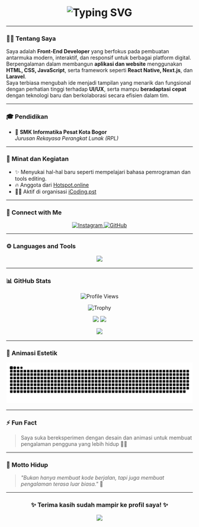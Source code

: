 <!-- 🌈 HEADER SECTION -->
<h1 align="center">
  <img src="https://readme-typing-svg.herokuapp.com?font=Fira+Code&size=28&pause=1000&color=00C0FF&center=true&vCenter=true&width=500&lines=👋+Halo%2C+Saya+Nugraha+Algeio+Firizki+Subarji;💻+Front-End+Developer;🎨+UI%2FUX+Enthusiast;🚀+Tech+Explorer!" alt="Typing SVG" />
</h1>

---

### 🧑‍💻 Tentang Saya
Saya adalah **Front-End Developer** yang berfokus pada pembuatan antarmuka modern, interaktif, dan responsif untuk berbagai platform digital.  
Berpengalaman dalam membangun **aplikasi dan website** menggunakan **HTML, CSS, JavaScript**, serta framework seperti **React Native, Next.js**, dan **Laravel**.  
Saya terbiasa mengubah ide menjadi tampilan yang menarik dan fungsional dengan perhatian tinggi terhadap **UI/UX**, serta mampu **beradaptasi cepat** dengan teknologi baru dan berkolaborasi secara efisien dalam tim.

---

### 🎓 Pendidikan
- 🏫 **SMK Informatika Pesat Kota Bogor**  
  _Jurusan Rekayasa Perangkat Lunak (RPL)_

---

### 🌱 Minat dan Kegiatan
- ✨ Menyukai hal-hal baru seperti mempelajari bahasa pemrograman dan tools editing.  
- 🔥 Anggota dari [Hotspot.online](https://www.instagram.com/hostspot.online/)  
- 👨‍💻 Aktif di organisasi [iCoding.pst](https://www.instagram.com/icoding_pst/)

---

### 🤝 Connect with Me
<p align="center">
  <a href="https://www.instagram.com/nugrahafrzki_y/" target="_blank">
    <img src="https://img.shields.io/badge/Instagram-%23E4405F.svg?logo=instagram&logoColor=white" alt="Instagram" height="35"/>
  </a>
  <a href="https://github.com/nugrahganteng" target="_blank">
    <img src="https://img.shields.io/badge/GitHub-171515?logo=github&logoColor=white" alt="GitHub" height="35"/>
  </a>
</p>

---

### ⚙️ Languages and Tools
<p align="center">
  <img src="https://skillicons.dev/icons?i=html,css,js,react,nextjs,laravel,php,tailwind,figma,firebase,git,androidstudio,mysql" />
</p>

---

### 📊 GitHub Stats
<p align="center">
  <img src="https://komarev.com/ghpvc/?username=nugrahganteng&label=Profile%20Views&color=0e75b6&style=flat" alt="Profile Views" />
</p>

<div align="center">
  <img src="https://github-profile-trophy.vercel.app/?username=nugrahganteng&theme=dracula&margin-w=15&row=1" alt="Trophy" />
</div>

<p align="center">
  <img src="https://github-readme-stats.vercel.app/api?username=nugrahganteng&show_icons=true&theme=tokyonight&hide_border=true" height="160px"/>
  <img src="https://github-readme-stats.vercel.app/api/top-langs/?username=nugrahganteng&layout=compact&theme=tokyonight&hide_border=true" height="160px"/>
</p>

<p align="center">
  <img src="https://github-readme-streak-stats.herokuapp.com/?user=nugrahganteng&theme=tokyonight&hide_border=true" height="150px"/>
</p>

---

### 🌈 Animasi Estetik
<p align="center">
  <img src="https://github.com/Platane/snk/raw/output/github-contribution-grid-snake.svg" alt="Snake animation" />
</p>

---

### ⚡ Fun Fact
> Saya suka bereksperimen dengan desain dan animasi untuk membuat pengalaman pengguna yang lebih hidup 🎨✨  

---

### 💬 Motto Hidup
> _"Bukan hanya membuat kode berjalan, tapi juga membuat pengalaman terasa luar biasa."_ 🚀

---

<h3 align="center">✨ Terima kasih sudah mampir ke profil saya! ✨</h3>
<p align="center">
  <img src="https://media.giphy.com/media/hvRJCLFzcasrR4ia7z/giphy.gif" width="60" />
</p>
